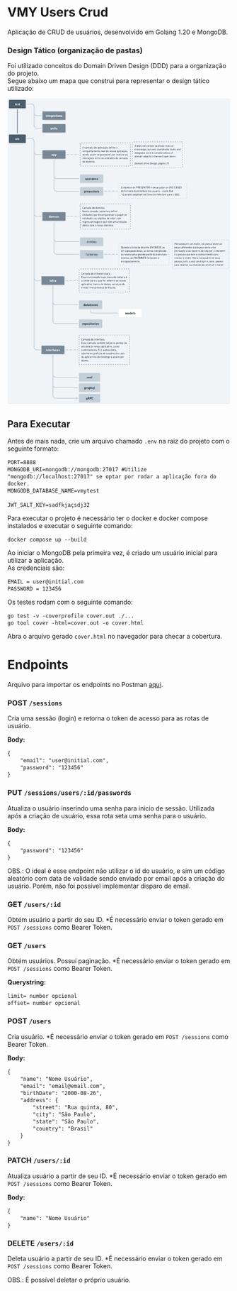 # VMY Users Crud
Aplicação de CRUD de usuários, desenvolvido em Golang 1.20 e MongoDB.

### Design Tático (organização de pastas)
Foi utilizado conceitos do Domain Driven Design (DDD) para a organização do projeto.  
Segue abaixo um mapa que construi para representar o design tático utilizado:
  
![diagrama de fluxo](./tactical-design.png)

## Para Executar
Antes de mais nada, crie um arquivo chamado ```.env``` na raiz do projeto com o seguinte formato:
```
PORT=8888
MONGODB_URI=mongodb://mongodb:27017 #Utilize "mongodb://localhost:27017" se optar por rodar a aplicação fora do docker.
MONGODB_DATABASE_NAME=vmytest

JWT_SALT_KEY=sadfkjaçsdj32
```  

Para executar o projeto é necessário ter o docker e docker compose instalados e executar o seguinte comando:
```
docker compose up --build
```

Ao iniciar o MongoDB pela primeira vez, é criado um usuário inicial para utilizar a aplicação.  
As credenciais são:
```
EMAIL = user@initial.com
PASSWORD = 123456
```

Os testes rodam com o seguinte comando:
```
go test -v -coverprofile cover.out ./...
go tool cover -html=cover.out -o cover.html
```
Abra o arquivo gerado ```cover.html``` no navegador para checar a cobertura.

# Endpoints
Arquivo para importar os endpoints no Postman [aqui](postman-collection.json).

### POST ```/sessions```
Cria uma sessão (login) e retorna o token de acesso para as rotas de usuário.  

**Body:**
```
{
    "email": "user@initial.com",
    "password": "123456"
}
```

### PUT ```/sessions/users/:id/passwords```
Atualiza o usuário inserindo uma senha para inicio de sessão.
Utilizada após a criação de usuário, essa rota seta uma senha para o usuário.  

**Body:**
```
{
    "password": "123456"
}
```
OBS.: O ideal é esse endpoint não utilizar o id do usuário, e sim um código aleatório com data de validade
sendo enviado por email após a criação do usuário. Porém, não foi possível implementar disparo de email.

### GET ```/users/:id```
Obtém usuário a partir do seu ID.
*É necessário enviar o token gerado em ```POST /sessions``` como Bearer Token.

### GET ```/users```
Obtém usuários. Possuí paginação.
*É necessário enviar o token gerado em ```POST /sessions``` como Bearer Token.  

**Querystring:**
```
limit= number opcional
offset= number opcional
```

### POST ```/users```
Cria usuário.
*É necessário enviar o token gerado em ```POST /sessions``` como Bearer Token.

**Body:**
```
{
    "name": "Nome Usuário",
    "email": "email@email.com",
    "birthDate": "2000-08-26",
    "address": {
        "street": "Rua quinta, 80",
        "city": "São Paulo",
        "state": "São Paulo",
        "country": "Brasil"
    }
}
```

### PATCH ```/users/:id```
Atualiza usuário a partir de seu ID.
*É necessário enviar o token gerado em ```POST /sessions``` como Bearer Token.  

**Body:**
```
{
    "name": "Nome Usuário"
}
```

### DELETE ```/users/:id```
Deleta usuário a partir de seu ID.
*É necessário enviar o token gerado em ```POST /sessions``` como Bearer Token.  

OBS.: É possível deletar o próprio usuário.
